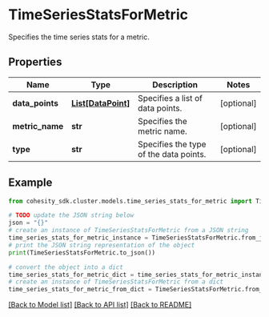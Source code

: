 # TimeSeriesStatsForMetric

Specifies the time series stats for a metric.

## Properties

Name | Type | Description | Notes
------------ | ------------- | ------------- | -------------
**data_points** | [**List[DataPoint]**](DataPoint.md) | Specifies a list of data points. | [optional] 
**metric_name** | **str** | Specifies the metric name. | [optional] 
**type** | **str** | Specifies the type of the data points. | [optional] 

## Example

```python
from cohesity_sdk.cluster.models.time_series_stats_for_metric import TimeSeriesStatsForMetric

# TODO update the JSON string below
json = "{}"
# create an instance of TimeSeriesStatsForMetric from a JSON string
time_series_stats_for_metric_instance = TimeSeriesStatsForMetric.from_json(json)
# print the JSON string representation of the object
print(TimeSeriesStatsForMetric.to_json())

# convert the object into a dict
time_series_stats_for_metric_dict = time_series_stats_for_metric_instance.to_dict()
# create an instance of TimeSeriesStatsForMetric from a dict
time_series_stats_for_metric_from_dict = TimeSeriesStatsForMetric.from_dict(time_series_stats_for_metric_dict)
```
[[Back to Model list]](../README.md#documentation-for-models) [[Back to API list]](../README.md#documentation-for-api-endpoints) [[Back to README]](../README.md)


